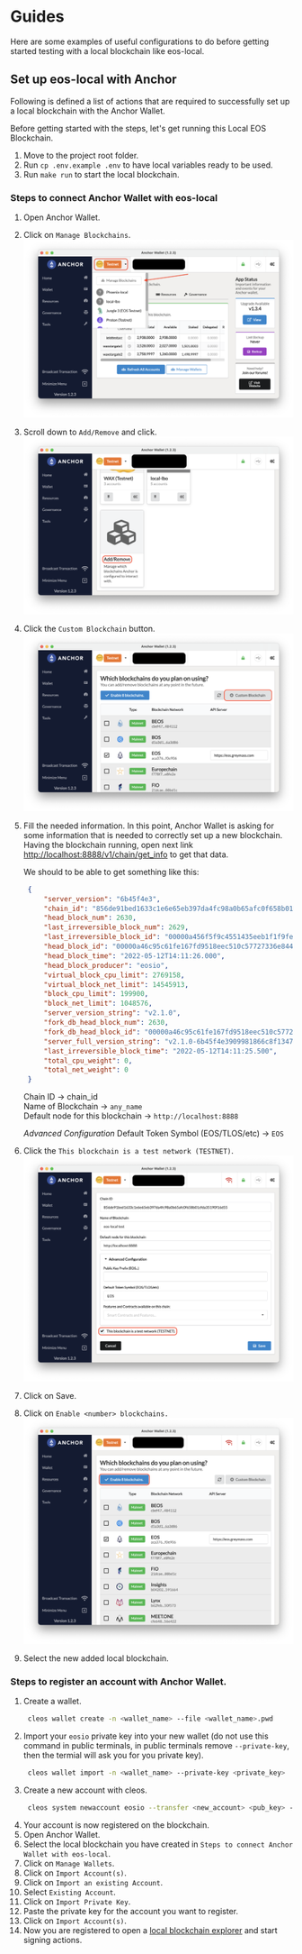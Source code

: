 # Guides
Here are some examples of useful configurations to do before getting started testing with a local blockchain like eos-local.

## Set up eos-local with Anchor
Following is defined a list of actions that are required to successfully set up a local blockchain with the Anchor Wallet.

Before getting started with the steps, let's get running this Local EOS Blockchain.
1. Move to the project root folder.
2. Run `cp .env.example .env` to have local variables ready to be used.
3. Run `make run` to start the local blockchain.

### Steps to connect Anchor Wallet with eos-local
1. Open Anchor Wallet.
2. Click on `Manage Blockchains`.
   ![Manage Blockchains](./manage_blockchains.png)
3. Scroll down to `Add/Remove` and click.
   ![Add/Remove](./add_remove.png)
4. Click the `Custom Blockchain` button.
   ![Custom Blockchain](./custom_blockchain.png)
5. Fill the needed information.
   In this point, Anchor Wallet is asking for some information that is needed to correctly set up a new blockchain. Having the blockchain running, open next link [http://localhost:8888/v1/chain/get_info](http://localhost:8888/v1/chain/get_info) to get that data.

   We should to be able to get something like this:
   ```json
    {
        "server_version": "6b45f4e3",
        "chain_id": "856de91bed1633c1e6e65eb397da4fc98a0b65afc0f658b01cfda35190f16d55",
        "head_block_num": 2630,
        "last_irreversible_block_num": 2629,
        "last_irreversible_block_id": "00000a456f5f9c4551435eeb1f1f9feefb5e22cfffabc971cbdc51c944e3a02a",
        "head_block_id": "00000a46c95c61fe167fd9518eec510c57727336e844ed43df6285b656966e16",
        "head_block_time": "2022-05-12T14:11:26.000",
        "head_block_producer": "eosio",
        "virtual_block_cpu_limit": 2769158,
        "virtual_block_net_limit": 14545913,
        "block_cpu_limit": 199900,
        "block_net_limit": 1048576,
        "server_version_string": "v2.1.0",
        "fork_db_head_block_num": 2630,
        "fork_db_head_block_id": "00000a46c95c61fe167fd9518eec510c57727336e844ed43df6285b656966e16",
        "server_full_version_string": "v2.1.0-6b45f4e3909981866c8f1347126a709097bed4a5",
        "last_irreversible_block_time": "2022-05-12T14:11:25.500",
        "total_cpu_weight": 0,
        "total_net_weight": 0
    }
   ```

   Chain ID -> chain_id  
   Name of Blockchain -> `any_name`  
   Default node for this blockchain -> `http://localhost:8888`  
   
   *Advanced Configuration*
   Default Token Symbol (EOS/TLOS/etc) -> `EOS`
6. Click the `This blockchain is a test network (TESTNET)`.
   ![Custom Blockchain](./testnet_check.png)
7. Click on Save.
8. Click on `Enable <number> blockchains.`
   ![Custom Blockchain](./enable_blockchains.png)
9. Select the new added local blockchain.


### Steps to register an account with Anchor Wallet.
1. Create a wallet.
   ```sh
    cleos wallet create -n <wallet_name> --file <wallet_name>.pwd
   ```
2. Import your `eosio` private key into your new wallet (do not use this command in public terminals, in public terminals remove `--private-key`, then the termial will ask you for you private key).
   ```sh
    cleos wallet import -n <wallet_name> --private-key <private_key>
   ```
3. Create a new account with cleos.
   ```sh
    cleos system newaccount eosio --transfer <new_account> <pub_key> --stake-net "10000 EOS" --stake-cpu "10000 EOS" --buy-ram "10000 EOS"
   ```
4. Your account is now registered on the blockchain.
5. Open Anchor Wallet.
6. Select the local blockchain you have created in `Steps to connect Anchor Wallet with eos-local`.
7. Click on `Manage Wallets`.
8. Click on `Import Account(s)`.
9. Click on `Import an existing Account`.
10. Select `Existing Account`.
11. Click on `Import Private Key`.
12. Paste the private key for the account you want to register.
13. Click on `Import Account(s)`.
14. Now you are registered to open a [local blockchain explorer](https://local.bloks.io/) and start signing actions.